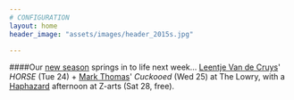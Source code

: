 ```yaml
---
# CONFIGURATION
layout: home
header_image: "assets/images/header_2015s.jpg"

---
```

####Our [new season](/current/2015-spring) springs in to life next week… [Leentje Van de Cruys](/current/2015-spring/vandecruys)' *HORSE* (Tue 24) + [Mark Thomas](/current/2015-spring/thomas)' *Cuckooed* (Wed 25) at The Lowry, with a [Haphazard](/current/2015-haphazard) afternoon at Z-arts (Sat 28, free).
